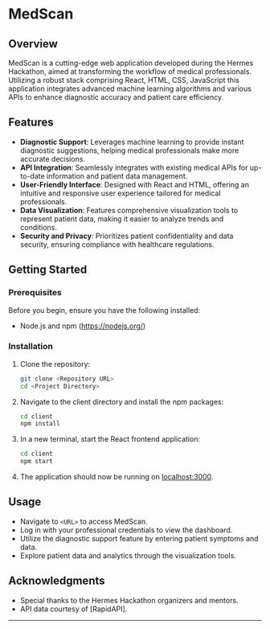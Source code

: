 
# MedScan

## Overview
MedScan is a cutting-edge web application developed during the Hermes Hackathon, aimed at transforming the workflow of medical professionals. Utilizing a robust stack comprising React, HTML, CSS, JavaScript this application integrates advanced machine learning algorithms and various APIs to enhance diagnostic accuracy and patient care efficiency.

## Features
- **Diagnostic Support**: Leverages machine learning to provide instant diagnostic suggestions, helping medical professionals make more accurate decisions.
- **API Integration**: Seamlessly integrates with existing medical APIs for up-to-date information and patient data management.
- **User-Friendly Interface**: Designed with React and HTML, offering an intuitive and responsive user experience tailored for medical professionals.
- **Data Visualization**: Features comprehensive visualization tools to represent patient data, making it easier to analyze trends and conditions.
- **Security and Privacy**: Prioritizes patient confidentiality and data security, ensuring compliance with healthcare regulations.

## Getting Started

### Prerequisites
Before you begin, ensure you have the following installed:
- Node.js and npm (https://nodejs.org/)

### Installation
1. Clone the repository:
   ```bash
   git clone <Repository URL>
   cd <Project Directory>
   ```

2. Navigate to the client directory and install the npm packages:
   ```bash
   cd client
   npm install
   ```

3. In a new terminal, start the React frontend application:
   ```bash
   cd client
   npm start
   ```

4. The application should now be running on [localhost:3000](http://localhost:3000).

## Usage
- Navigate to `<URL>` to access MedScan.
- Log in with your professional credentials to view the dashboard.
- Utilize the diagnostic support feature by entering patient symptoms and data.
- Explore patient data and analytics through the visualization tools.


## Acknowledgments
- Special thanks to the Hermes Hackathon organizers and mentors.
- API data courtesy of [RapidAPI].

---

